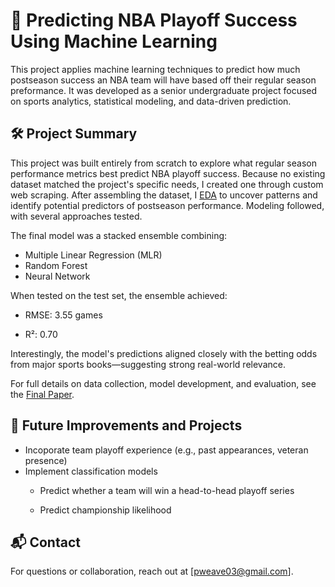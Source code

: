 # 🏀 Predicting NBA Playoff Success Using Machine Learning
This project applies machine learning techniques to predict how much postseason success an NBA team will have based off their regular season preformance. It was developed as a senior undergraduate project focused on sports analytics, statistical modeling, and data-driven prediction.

## 🛠️ Project Summary
This project was built entirely from scratch to explore what regular season performance metrics best predict NBA playoff success. Because no existing dataset matched the project's specific needs, I created one through custom web scraping.
After assembling the dataset, I [EDA](https://github.com/pweave5/Senior_Year_Capstone/blob/main/NBA_Playoff_EDA.ipynb) to uncover patterns and identify potential predictors of postseason performance. Modeling followed, with several approaches tested.

The final model was a stacked ensemble combining:
- Multiple Linear Regression (MLR)
- Random Forest
- Neural Network

When tested on the test set, the ensemble achieved:

- RMSE: 3.55 games

- R²: 0.70 

Interestingly, the model's predictions aligned closely with the betting odds from major sports books—suggesting strong real-world relevance.

For full details on data collection, model development, and evaluation, see the [Final Paper](https://github.com/pweave5/Senior_Year_Capstone/blob/main/Final%20Paper.docx).
## 🚀 Future Improvements and Projects
- Incoporate team playoff experience (e.g., past appearances, veteran presence)
- Implement classification models
    - Predict whether a team will win a head-to-head playoff series

    - Predict championship likelihood


## 📬 Contact
For questions or collaboration, reach out at [pweave03@gmail.com].
